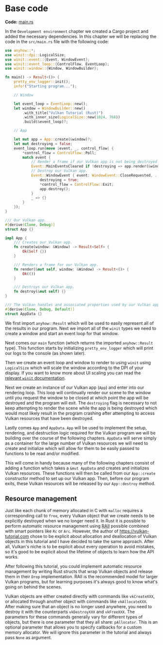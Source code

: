 # Base code

**Code:** [main.rs](https://github.com/KyleMayes/vulkanalia/tree/master/tutorial/src/00_base_code.rs)

In the `Development environment` chapter we created a Cargo project and added the necessary dependencies. In this chapter we will be replacing the code in the `src/main.rs` file with the following code:

```rust
use anyhow::*;
use winit::dpi::LogicalSize;
use winit::event::{Event, WindowEvent};
use winit::event_loop::{ControlFlow, EventLoop};
use winit::window::{Window, WindowBuilder};

fn main() -> Result<()> {
    pretty_env_logger::init();
    info!("Starting program...");

    // Window

    let event_loop = EventLoop::new();
    let window = WindowBuilder::new()
        .with_title("Vulkan Tutorial (Rust)")
        .with_inner_size(LogicalSize::new(1024, 768))
        .build(&event_loop)?;

    // App

    let mut app = App::create(&window)?;
    let mut destroying = false;
    event_loop.run(move |event, _, control_flow| {
        *control_flow = ControlFlow::Poll;
        match event {
            // Render a frame if our Vulkan app is not being destroyed.
            Event::MainEventsCleared if !destroying => app.render(&window).unwrap(),
            // Destroy our Vulkan app.
            Event::WindowEvent { event: WindowEvent::CloseRequested, .. } => {
                destroying = true;
                *control_flow = ControlFlow::Exit;
                app.destroy();
            }
            _ => {}
        }
    });
}

/// Our Vulkan app.
#[derive(Clone, Debug)]
struct App {}

impl App {
    /// Creates our Vulkan app.
    fn create(window: &Window) -> Result<Self> {
        Ok(Self {})
    }

    /// Renders a frame for our Vulkan app.
    fn render(&mut self, window: &Window) -> Result<()> {
        Ok(())
    }

    /// Destroys our Vulkan app.
    fn destroy(&mut self) {}
}

/// The Vulkan handles and associated properties used by our Vulkan app.
#[derive(Clone, Debug, Default)]
struct AppData {}
```

We first import `anyhow::Result` which will be used to easily represent all of the results in our program. Next we import all of the `winit` types we need to create a window and start an event loop for that window.

Next comes our `main` function (which returns the imported `anyhow::Result` type). This function starts by initializing `pretty_env_logger` which will print our logs to the console (as shown later).

Then we create an event loop and window to render to using `winit` using `LogicalSize` which will scale the window according to the DPI of your display. If you want to know more about UI scaling you can read the [relevant `winit` documentation](https://docs.rs/winit/latest/winit/dpi/index.html).

Next we create an instance of our Vulkan app (`App`) and enter into our rendering loop. This loop will continually render our scene to the window until you request the window to be closed at which point the app will be destroyed and the program will exit. The `destroying` flag is necessary to not keep attempting to render the scene while the app is being destroyed which would most likely result in the program crashing after attempting to access Vulkan resources that have been destroyed.

Lastly comes `App` and `AppData`. `App` will be used to implement the setup, rendering, and destruction logic required for the Vulkan program we will be building over the course of the following chapters. `AppData` will serve simply as a container for the large number of Vulkan resources we will need to create and initialize which will allow for them to be easily passed to functions to be read and/or modified.

This will come in handy because many of the following chapters consist of adding a function which takes a `&mut AppData` and creates and initializes Vulkan resources. These functions will then be called from our `App::create` constructor method to set up our Vulkan app. Then, before our program exits, these Vulkan resources will be released by our `App::destroy` method.

## Resource management

Just like each chunk of memory allocated in C with `malloc` requires a corresponding call to `free`, every Vulkan object that we create needs to be explicitly destroyed when we no longer need it. In Rust it is possible to perform automatic resource management using [RAII](https://en.wikipedia.org/wiki/Resource_Acquisition_Is_Initialization) possible combined with smart pointers like `Rc` or `Arc`. However, the author of <https://vulkan-tutorial.com> chose to be explicit about allocation and deallocation of Vulkan objects in this tutorial and I have decided to take the same approach. After all, Vulkan's niche is to be explicit about every operation to avoid mistakes, so it's good to be explicit about the lifetime of objects to learn how the API works.

After following this tutorial, you could implement automatic resource management by writing Rust structs that wrap Vulkan objects and release them in their `Drop` implementation. RAII is the recommended model for larger Vulkan programs, but for learning purposes it's always good to know what's going on behind the scenes.

Vulkan objects are either created directly with commands like `vkCreateXXX`, or allocated through another object with commands like `vkAllocateXXX`. After making sure that an object is no longer used anywhere, you need to destroy it with the counterparts `vkDestroyXXX` and `vkFreeXXX`. The parameters for these commands generally vary for different types of objects, but there is one parameter that they all share: `pAllocator`. This is an optional parameter that allows you to specify callbacks for a custom memory allocator. We will ignore this parameter in the tutorial and always pass `None` as argument.
